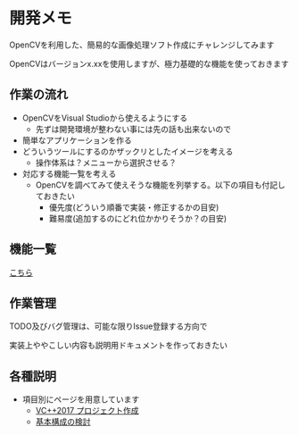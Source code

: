 # 開発メモ

OpenCVを利用した、簡易的な画像処理ソフト作成にチャレンジしてみます

OpenCVはバージョンx.xxを使用しますが、極力基礎的な機能を使っておきます

## 作業の流れ

- OpenCVをVisual Studioから使えるようにする
  - 先ずは開発環境が整わない事には先の話も出来ないので
- 簡単なアプリケーションを作る
- どういうツールにするのかザックリとしたイメージを考える
  - 操作体系は？メニューから選択させる？
- 対応する機能一覧を考える
  - OpenCVを調べてみて使えそうな機能を列挙する。以下の項目も付記しておきたい
    - 優先度(どういう順番で実装・修正するかの目安)
    - 難易度(追加するのにどれ位かかりそうか？の目安)

## 機能一覧

[こちら](./feature_list.md)

## 作業管理

TODO及びバグ管理は、可能な限りIssue登録する方向で

実装上ややこしい内容も説明用ドキュメントを作っておきたい

## 各種説明

- 項目別にページを用意しています
  - [VC++2017 プロジェクト作成](create_vc_proj.md)
  - [基本構成の検討](basic_design.md)